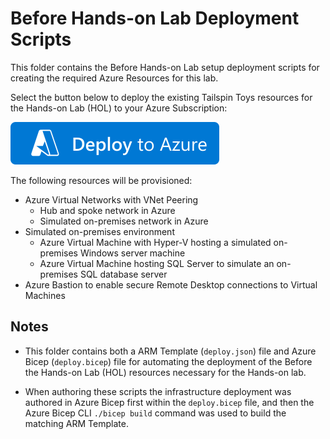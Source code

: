 # Before Hands-on Lab Deployment Scripts

This folder contains the Before Hands-on Lab setup deployment scripts for creating the required Azure Resources for this lab.

Select the button below to deploy the existing Tailspin Toys resources for the Hands-on Lab (HOL) to your Azure Subscription:

[![Deploy To Azure](../../images/deploytoazure.svg)](https://portal.azure.com/#create/Microsoft.Template/uri/https%3A%2F%2Fgithub.com%2FAndersUP%2FTechExcel-Securely-migrate-Windows-Server-and-SQL-Server-workloads-to-Azure%2Fmain%2FHands-on%2520lab%2Fresources%2Fdeployment%2Fdeploy.json)

The following resources will be provisioned:

- Azure Virtual Networks with VNet Peering
    - Hub and spoke network in Azure
    - Simulated on-premises network in Azure
- Simulated on-premises environment
    - Azure Virtual Machine with Hyper-V hosting a simulated on-premises Windows server machine
    - Azure Virtual Machine hosting SQL Server to simulate an on-premises SQL database server
- Azure Bastion to enable secure Remote Desktop connections to Virtual Machines

## Notes

- This folder contains both a ARM Template (`deploy.json`) file and Azure Bicep (`deploy.bicep`) file for automating the deployment of the Before the Hands-on Lab (HOL) resources necessary for the Hands-on lab.

- When authoring these scripts the infrastructure deployment was authored in Azure Bicep first within the `deploy.bicep` file, and then the Azure Bicep CLI `./bicep build` command was used to build the matching ARM Template.
